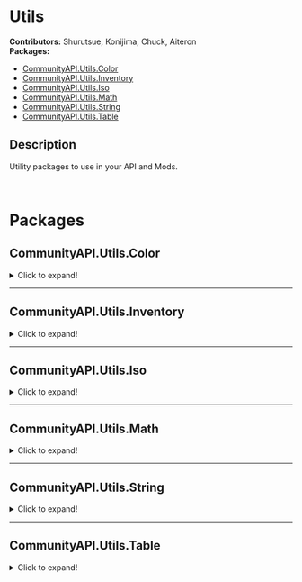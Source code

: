 # Utils

**Contributors:** Shurutsue, Konijima, Chuck, Aiteron  
**Packages:**  
- [CommunityAPI.Utils.Color](#communityapiutilscolor)  
- [CommunityAPI.Utils.Inventory](#communityapiutilsinventory)  
- [CommunityAPI.Utils.Iso](#communityapiutilsiso)  
- [CommunityAPI.Utils.Math](#communityapiutilsmath)  
- [CommunityAPI.Utils.String](#communityapiutilsstring)  
- [CommunityAPI.Utils.Table](#communityapiutilstable)  

## Description

Utility packages to use in your API and Mods.

<br>

# Packages

## CommunityAPI.Utils.Color
<details><summary>Click to expand!</summary><br>



<br></details>


________________________________________________________________________________________________________________________


## CommunityAPI.Utils.Inventory
<details><summary>Click to expand!</summary><br>
  
### FindAllItemInInventoryByTag(container, tag)
Retrieve all items in a container from a tag

| Param     | Type                                                                                                   | Description                     |
|-----------|--------------------------------------------------------------------------------------------------------|---------------------------------|
| container | [ItemContainer](https://quarantin.github.io/zomboid-javadoc/41.56/zombie/inventory/ItemContainer.html) | The item container to search in |
| tag       | string                                                                                                 | The tag to search for           |

**return:** [ArrayList](https://docs.oracle.com/javase/8/docs/api/java/util/ArrayList.html)<[InventoryItem](https://quarantin.github.io/zomboid-javadoc/41.56/zombie/inventory/InventoryItem.html)>

<br></details>

  
________________________________________________________________________________________________________________________

  
## CommunityAPI.Utils.Iso
<details><summary>Click to expand!</summary><br>
  
### RecursiveGetSquare(object)
Safely get the square of an IsoObject recursively

| Param  | Type                                                                                                                                                                                         | Description                       |
|--------|----------------------------------------------------------------------------------------------------------------------------------------------------------------------------------------------|-----------------------------------|
| object | [IsoObject](https://quarantin.github.io/zomboid-javadoc/41.56/zombie/iso/IsoObject.html) \| [IsoGridSquare](https://quarantin.github.io/zomboid-javadoc/41.56/zombie/iso/IsoGridSquare.html) | The object to get the square from |

**return:** [IsoGridSquare](https://quarantin.github.io/zomboid-javadoc/41.56/zombie/iso/IsoGridSquare.html)

<br>

### GetIsoRange(center, range, fractalOffset)
Description here

| Param         | Type                                                                                                                                                                                         | Description                                                           |
|---------------|----------------------------------------------------------------------------------------------------------------------------------------------------------------------------------------------|-----------------------------------------------------------------------|
| center        | [IsoObject](https://quarantin.github.io/zomboid-javadoc/41.56/zombie/iso/IsoObject.html) \| [IsoGridSquare](https://quarantin.github.io/zomboid-javadoc/41.56/zombie/iso/IsoGridSquare.html) | The center point object                                               |
| range         | number                                                                                                                                                                                       | Tiles to scan from center, not including center. ex: range of 1 = 3x3 |
| fractalOffset | number                                                                                                                                                                                       | Fractal offset - spreads out squares by this number                   |

**return:** table<[IsoGridSquare](https://quarantin.github.io/zomboid-javadoc/41.56/zombie/iso/IsoGridSquare.html)>

<br>

### GetIsoGameCharactersInFractalRange(center, range, fractalRange, _lookForType, _addedBooleanFunctions)
Get all humanoid in fractal range from a center point

| Param                  | Type                                                                                                                                                                                         | Description                                                           |
|------------------------|----------------------------------------------------------------------------------------------------------------------------------------------------------------------------------------------|-----------------------------------------------------------------------|
| center                 | [IsoObject](https://quarantin.github.io/zomboid-javadoc/41.56/zombie/iso/IsoObject.html) \| [IsoGridSquare](https://quarantin.github.io/zomboid-javadoc/41.56/zombie/iso/IsoGridSquare.html) | The center point object                                               |
| range                  | number                                                                                                                                                                                       | Tiles to scan from center, not including center. ex: range of 1 = 3x3 |
| fractalOffset          | number                                                                                                                                                                                       | Fractal offset - spreads out squares by this number                   |
| _lookForType           | string \| nil                                                                                                                                                                                | Get only a specific type                                              |
| _addedBooleanFunctions | table \| nil                                                                                                                                                                                 | Table of function(s) must return true to pass                         |

**return:** table<[IsoGameCharacter](https://quarantin.github.io/zomboid-javadoc/41.56/zombie/characters/IsoGameCharacter.html)>

<br>

### GetIsoGameCharactersInRange(center, range, _lookForType, _addedBooleanFunctions)
Get all humanoid in range from a center point

| Param                  | Type                                                                                                                                                                                         | Description                                                           |
|------------------------|----------------------------------------------------------------------------------------------------------------------------------------------------------------------------------------------|-----------------------------------------------------------------------|
| center                 | [IsoObject](https://quarantin.github.io/zomboid-javadoc/41.56/zombie/iso/IsoObject.html) \| [IsoGridSquare](https://quarantin.github.io/zomboid-javadoc/41.56/zombie/iso/IsoGridSquare.html) | The center point object                                               |
| range                  | number                                                                                                                                                                                       | Tiles to scan from center, not including center. ex: range of 1 = 3x3 |
| fractalOffset          | number                                                                                                                                                                                       | Fractal offset - spreads out squares by this number                   |
| _lookForType           | string \| nil                                                                                                                                                                                | Get only a specific type                                              |
| _addedBooleanFunctions | table \| nil                                                                                                                                                                                 | Table of function(s) must return true to pass                         |

**return:** table<[IsoGameCharacter](https://quarantin.github.io/zomboid-javadoc/41.56/zombie/characters/IsoGameCharacter.html)>

<br></details>


________________________________________________________________________________________________________________________


## CommunityAPI.Utils.Math
<details>
<summary>Click to expand!</summary><br>

### GetDistance2DBetweenPoints(x1, y1, x2, y2)
Get the 2D distance between two point

| Param | Type   | Description                  |
|-------|--------|------------------------------|
| x1    | number | X coordinate of first point  |
| y1    | number | Y coordinate of first point  |
| x2    | number | X coordinate of second point |
| y2    | number | Y coordinate of second point |

**return:** number

<br>

### GetDistance2DBetweenSquares(square1, square2)
Get the 2D distance between two squares

| Param   | Type                                                                                             | Description       |
|---------|--------------------------------------------------------------------------------------------------|-------------------|
| square1 | [IsoGridSquare](https://quarantin.github.io/zomboid-javadoc/41.56/zombie/iso/IsoGridSquare.html) | The first square  |
| square2 | [IsoGridSquare](https://quarantin.github.io/zomboid-javadoc/41.56/zombie/iso/IsoGridSquare.html) | The second square |

**return:** number

<br></details>


________________________________________________________________________________________________________________________


## CommunityAPI.Utils.String
<details><summary>Click to expand!</summary><br>
  
### SquareToId(square)
Transform a square position into a unique string

| Param  | Type                                                                                             | Description                         |
|--------|--------------------------------------------------------------------------------------------------|-------------------------------------|
| square | [IsoGridSquare](https://quarantin.github.io/zomboid-javadoc/41.56/zombie/iso/IsoGridSquare.html) | The square to get the position from |

**return:** string

<br>

### PositionToId(x, y ,z)
Transform a position into a unique string

| Param | Type   | Description |
|-------|--------|-------------|
| x     | number | X position  |
| y     | number | Y position  |
| z     | number | Z position  |

**return:** string

<br>

### SplitString(str, delimiter)
Split a string by a delimiter string

| Param     | Type   | Description              |
|-----------|--------|--------------------------|
| str       | string | The string to split      |
| delimiter | string | The string to split with |

**return:** table<string>

<br>

### NumberToDecimalString(value, _decimal)
Format a number into string with decimal

| Param    | Type        | Description                   |
|----------|-------------|-------------------------------|
| value    | number      | The number value to format    |
| _decimal | number\|nil | Amount of decimal, default: 2 |

**return:** string

<br></details>


________________________________________________________________________________________________________________________


## CommunityAPI.Utils.Table
<details><summary>Click to expand!</summary><br>

### CountTableEntries(targetTable)
Get the total count of entry in a table

| Param       | Type   | Description                         |
|-------------|--------|-------------------------------------|
| targetTable | number | The table to count total of entries |

**return:** number

<br>

### GetTableKeys(targetTable)
Get all the keys of a lua table

| Param       | Type  | Description                    |
|-------------|-------|--------------------------------|
| targetTable | table | The table to get the keys from |

**return:** table<string>

<br>

### TableContains(table, value)
Check if a value is found in a table

| Param       | Type  | Description                 |
|-------------|-------|-----------------------------|
| targetTable | table | The table to search in      |
| targetValue | any   | The value to find the table |

**return:** boolean

<br>

### GetBaseClass(object, level)
Get the base class of an object, optionally choose how deep you want to check

| Param       | Type   | Description                                                                        |
|-------------|--------|------------------------------------------------------------------------------------|
| tableObject | table  | The table object to get the base class from                                        |
| _level      | number | Get the deepest base class found if level is higher than the total of base classes |

**return:** table|nil

<br>

### GetAllBaseClasses(object, excludeCurrent)
Get list of all derived class from the current to the deepest level

| Param           | Type    | Description                                               |
|-----------------|---------|-----------------------------------------------------------|
| tableObject     | table   | The table object to get all base class from               |
| _excludeCurrent | boolean | Optionally exclude the current object class from the list |

**return:** table<table>|nil

<br>

### IsClassChildOf(object, class)
Check if table object derive from this class

| Param       | Type          | Description               |
|-------------|---------------|---------------------------|
| tableObject | table         | The table object to check |
| tableClass  | table\|string | The class to compare with |

**return:** boolean

<br></details>
